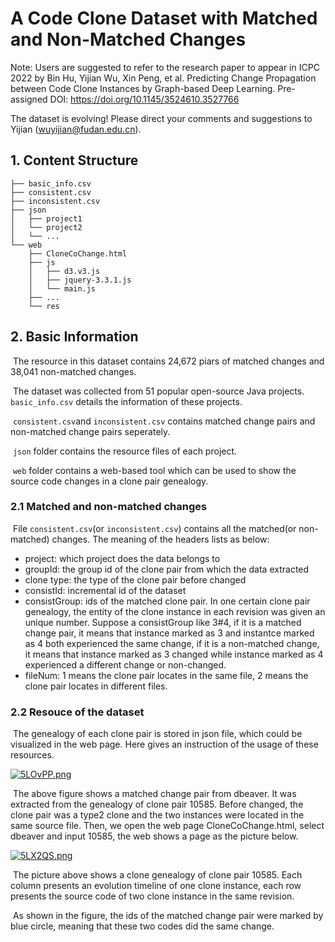 # A Code Clone Dataset with Matched and Non-Matched Changes

Note: Users are suggested to refer to the research paper to appear in ICPC 2022 by Bin Hu, Yijian Wu, Xin Peng, et al. Predicting Change Propagation between Code Clone Instances by Graph-based Deep Learning. Pre-assigned DOI: https://doi.org/10.1145/3524610.3527766

The dataset is evolving! Please direct your comments and suggestions to Yijian (wuyijian@fudan.edu.cn).

## 1. Content Structure
```
├── basic_info.csv
├── consistent.csv
├── inconsistent.csv
├── json
│   ├── project1
│   └── project2
│   └── ...
└── web
    ├── CloneCoChange.html
    ├── js
    │   ├── d3.v3.js
    │   ├── jquery-3.3.1.js
    │   └── main.js
    ├── ...
    └── res
```

## 2. Basic Information

​		The resource in this dataset contains 24,672 piars of matched changes and 38,041 non-matched changes.

​		The dataset was collected from 51 popular open-source Java projects. `basic_info.csv` details the information of these projects.

​		`consistent.csv`and `inconsistent.csv` contains matched change pairs and non-matched change pairs seperately.

​		`json` folder contains the resource files of each project.

​		`web` folder contains a web-based tool which can be used to show the source code changes in a clone pair genealogy.

### 2.1 Matched and non-matched changes
​		File ```consistent.csv```(or ```inconsistent.csv```) contains all the matched(or non-matched) changes. The meaning of the headers lists as below:
+ project: which project does the data belongs to
+ groupId: the group id of the clone pair from which the data extracted
+ clone type: the type of the clone pair before changed
+ consistId: incremental id of the dataset
+ consistGroup: ids of the matched clone pair. In one certain clone pair genealogy, the entity of the clone instance in each revision was given an unique number. Suppose a consistGroup like 3#4, if it is a matched change pair, it means that instance marked as 3 and instantce marked as 4 both experienced the same change, if it is a non-matched change, it means that instance marked as 3 changed while instance marked as 4 experienced a different change or non-changed.
+ fileNum: 1 means the clone pair locates in the same file, 2 means the clone pair locates in different files.
### 2.2 Resouce of the dataset
​		The genealogy of each clone pair is stored in json file, which could be visualized in the web page. Here gives an instruction of the usage of these resources.

[![5LOvPP.png](https://z3.ax1x.com/2021/10/28/5LOvPP.png)](https://imgtu.com/i/5LOvPP)

​		The above figure shows a matched change pair from dbeaver. It was extracted from the genealogy of clone pair 10585. Before changed, the clone pair was a type2 clone and the two instances were located in the same source file. Then, we open the web page CloneCoChange.html, select dbeaver and input 10585, the web shows a page as the picture below.

[![5LX2QS.png](https://z3.ax1x.com/2021/10/28/5LX2QS.png)](https://imgtu.com/i/5LX2QS)

​		The picture above shows a clone genealogy of clone pair 10585. Each column presents an evolution timeline of one clone instance, each row presents the source code of  two clone instance in the same revision. 

​		As shown in the figure, the ids of the matched change pair were marked by blue circle, meaning that these two codes did the same change.

